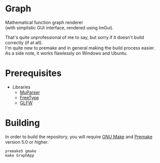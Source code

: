 # Graph
Mathematical function graph renderer  
(with simplistic GUI interface, rendered using ImGui).

That's quite unprofessional of me to say, but sorry if it doesn't build correctly (if at all).  
I'm quite new to premake and in general making the build process easier.  
As a side note, it works flawlessly on Windows and Ubuntu.

# Prerequisites

* Libraries
    * [MuParser](https://beltoforion.de/en/muparser/building.php)
    * [FreeType](https://freetype.org/download.html)
    * [GLFW](https://www.glfw.org/download.html)

# Building

In order to build the repository, you will require [GNU Make](https://www.gnu.org/software/make/) and [Premake](https://premake.github.io/download) version 5.0 or higher.

```
premake5 gmake
make GraphApp
```
